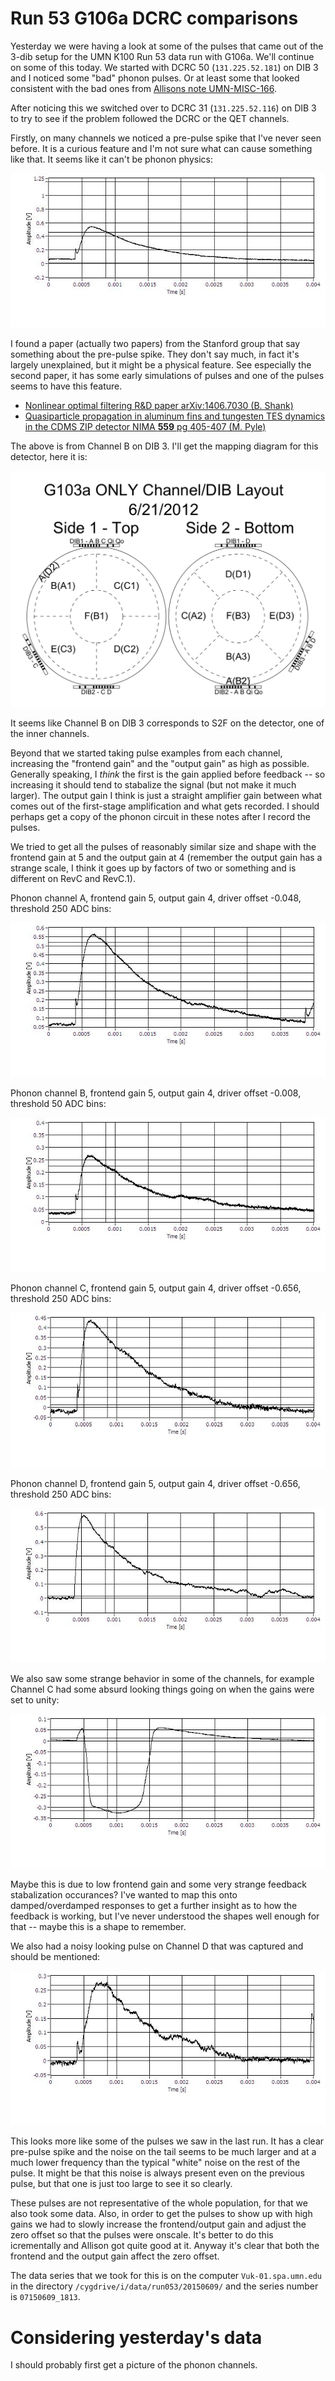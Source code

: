 Run 53 G106a DCRC comparisons
=============================

Yesterday we were having a look at some of the pulses that came out of the 3-dib setup for the UMN
K100 Run 53 data run with G106a.  We'll continue on some of this today.  We started with DCRC 50
(`131.225.52.181`) on DIB 3 and I noticed some "bad" phonon pulses.  Or at least some that looked
consistent with the bad ones from [Allisons note UMN-MISC-166](http://www.hep.umn.edu/cdms/cdms_restricted/K100/analysis/PulseAnalysis_140521/).

After noticing this we switched over to DCRC 31 (`131.225.52.116`) on DIB 3 to try to see if the
problem followed the DCRC or the QET channels. 

Firstly, on many channels we noticed a pre-pulse spike that I've never seen before.  It is a
curious feature and I'm not sure what can cause something like that.  It seems like it can't be
phonon physics:

![prepulse spike](figures/DIB3_DCRC_31_PB_Prepulse_Spike.JPG)

I found a paper (actually two papers) from the Stanford group that say something about the
pre-pulse spike.  They don't say much, in fact it's largely unexplained, but it might be a
physical feature. See especially the second paper, it has some early simulations of pulses and one
of the pulses seems to have this feature. 

* [Nonlinear optimal filtering R&D paper arXiv:1406.7030 (B. Shank)](http://arxiv.org/abs/1406.7030)
* [Quasiparticle propagation in aluminum fins and tungesten TES dynamics in the CDMS ZIP detector NIMA **559** pg 405-407 (M.  Pyle)](http://www.sciencedirect.com/science/article/pii/S0168900205024137)

The above is from Channel B on DIB 3.  I'll get the mapping diagram for this detector, here it is:

![G103a mapping](figures/iZIP_100mm_G103a_mapping.png)

It seems like Channel B on DIB 3 corresponds to S2F on the detector, one of the inner channels.

Beyond that we started taking pulse examples from each channel, increasing the "frontend gain" and
the "output gain" as high as possible.  Generally speaking, I *think* the first is the gain
applied before feedback -- so increasing it should tend to stabalize the signal (but not make it
much larger).  The output gain I think is just a straight amplifier gain between what comes out of
the first-stage amplification and what gets recorded.  I should perhaps get a copy of the phonon
circuit in these notes after I record the pulses. 

We tried to get all the pulses of reasonably similar size and shape with the frontend gain at 5
and the output gain at 4 (remember the output gain has a strange scale, I think it goes up by
factors of two or something and is different on RevC and RevC.1). 

Phonon channel A, frontend gain 5, output gain 4, driver offset -0.048, threshold 250 ADC bins:

![Channel A](figures/DIB3_DCRC_31_PA_FG5_OG4_DOn048_T250.JPG)

Phonon channel B, frontend gain 5, output gain 4, driver offset -0.008, threshold 50 ADC bins:

![Channel B](figures/DIB3_DCRC_31_PB_FG5_OG4_DOn008_T50.JPG)

Phonon channel C, frontend gain 5, output gain 4, driver offset -0.656, threshold 250 ADC bins:

![Channel C](figures/DIB3_DCRC_31_PC_FG5_OG4_DOn656_T250.JPG)

Phonon channel D, frontend gain 5, output gain 4, driver offset -0.656, threshold 250 ADC bins:

![Channel D](figures/DIB3_DCRC_31_PD_FG5_OG4_DOn502_T250_good.JPG)

We also saw some strange behavior in some of the channels, for example Channel C had some absurd
looking things going on when the gains were set to unity:

![Channel C weird](figures/DIB3_DCRC_31_PC_FG1_OG1_DOn0_T50_weird.JPG)

Maybe this is due to low frontend gain and some very strange feedback stabalization occurances?
I've wanted to map this onto damped/overdamped responses to get a further insight as to how the
feedback is working, but I've never understood the shapes well enough for that -- maybe this is a
shape to remember. 

We also had a noisy looking pulse on Channel D that was captured and should be mentioned:

![Channel D noisy](figures/DIB3_DCRC_31_PD_FG5_OG4_DOn502_T250_bad.JPG)

This looks more like some of the pulses we saw in the last run.  It has a clear pre-pulse spike
and the noise on the tail seems to be much larger and at a much lower frequency than the typical
"white" noise on the rest of the pulse.  It might be that this noise is always present even on the
previous pulse, but that one is just too large to see it so clearly. 

These pulses are not representative of the whole population, for that we also took some data.
Also, in order to get the pulses to show up with high gains we had to slowly increase the
frontend/output gain and adjust the zero offset so that the pulses were onscale.  It's better to
do this icrementally and Allison got quite good at it.  Anyway it's clear that both the frontend
and the output gain affect the zero offset. 

The data series that we took for this is on the computer `Vuk-01.spa.umn.edu` in the directory
`/cygdrive/i/data/run053/20150609/` and the series number is `07150609_1813`.


Considering yesterday's data
============================

I should probably first get a picture of the phonon channels.  

